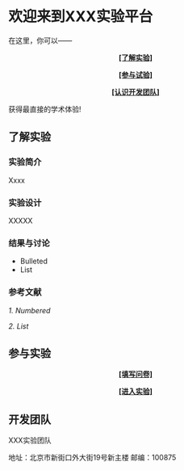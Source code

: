 # 欢迎来到XXX实验平台

在这里，你可以——
  <p align="center"><a href="#tips"><b>[了解实验]</b></a></p>
  <p align="center"><a href="#tips1"><b>[参与试验]</b></a></p>
  <p align="center"><a href="#tips2"><b>[认识开发团队]</b></a></p>

获得最直接的学术体验!

## <a id="tips">了解实验</a>

### 实验简介
<p>Xxxx</p>

### 实验设计
<p>XXXXX</p>

### 结果与讨论
- Bulleted
- List

### 参考文献
<p><i>1. Numbered</i></p>
<p><i>2. List</i></p>

## <a id="tips1">参与实验</a>
<p align="center"><a href="http://www.example.com/"><b>[填写问卷]</b></a></p>
<p align="center"><a href="http://www.baidu.com/"><b>[进入实验]</b></a></p>

## <a id="tips2">开发团队</a>
<p>XXX实验团队</p>
<p>地址：北京市新街口外大街19号新主楼 邮编：100875</p> 
